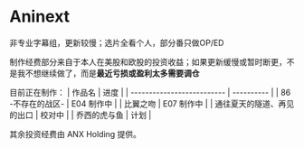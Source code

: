 # Aninext

非专业字幕组，更新较慢；选片全看个人，部分番只做OP/ED

制作经费部分来自于本人在美股和欧股的投资收益；如果更新缓慢或暂时断更，不是我不想继续做了，而是**最近亏损或盈利太多需要调仓**

目前正在制作：
| 作品名                     | 进度       |
| -------------------------- | ---------- |
| 86 -不存在的战区-          | E04 制作中 |
| 比翼之吻                   | E07 制作中 |
| 通往夏天的隧道、再见的出口 | 校对中     |
| 乔西的虎与鱼               | 计划       |

其余投资经费由 ANX Holding 提供。

